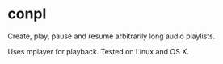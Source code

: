 conpl
=====

Create, play, pause and resume arbitrarily long audio playlists.

Uses mplayer for playback. Tested on Linux and OS X.
